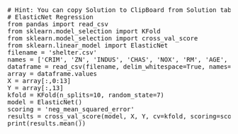 <pre class="file" data-target="clipboard">
# Hint: You can copy Solution to ClipBoard from Solution tab in Step 5
# ElasticNet Regression
from pandas import read_csv
from sklearn.model_selection import KFold
from sklearn.model_selection import cross_val_score
from sklearn.linear_model import ElasticNet
filename = 'shelter.csv'
names = ['CRIM', 'ZN', 'INDUS', 'CHAS', 'NOX', 'RM', 'AGE', 'DIS', 'RAD', 'TAX', 'PTRATIO', 'B', 'LSTAT', 'MEDV']
dataframe = read_csv(filename, delim_whitespace=True, names=names)
array = dataframe.values
X = array[:,0:13]
Y = array[:,13]
kfold = KFold(n_splits=10, random_state=7)
model = ElasticNet()
scoring = 'neg_mean_squared_error'
results = cross_val_score(model, X, Y, cv=kfold, scoring=scoring)
print(results.mean())

</pre>

